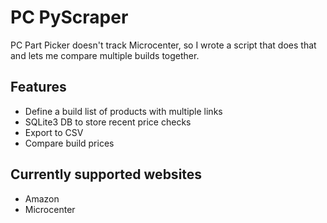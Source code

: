 # PC PyScraper

PC Part Picker doesn't track Microcenter, so I wrote a script that does that and lets me compare multiple builds together.

## Features
-   Define a build list of products with multiple links
-   SQLite3 DB to store recent price checks
-   Export to CSV
-   Compare build prices

## Currently supported websites
-   Amazon
-   Microcenter